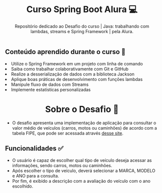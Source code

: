 <h1 align="center">
Curso Spring Boot Alura 💻
</h1>

<div align="center">
  Repositório dedicado ao Desafio do curso | Java: trabalhando com lambdas, streams e Spring Framework | pela Alura.
</div>

<br>

  <h2>Conteúdo aprendido durante o curso 📖 </h2>

<li>Utilize o Spring Framework em um projeto com linha de comando</li>
<li>Saiba como trabalhar colaborativamente com Git e GitHub</li>
<li>Realize a desserialização de dados com a biblioteca Jackson</li>
<li>Aplique boas práticas de desenvolvimento com funções lambdas</li>
<li>Manipule fluxo de dados com Streams</li>
<li>Implemente estatísticas personalizadas</li>

<h1 align="center">
Sobre o Desafio 📝
</h1>

- O desafio apresenta uma implementação de aplicação para consultar o valor médio de veículos (carros, motos ou caminhões) de acordo com a tabela FIPE, que pode ser acessada através [desse site](https://veiculos.fipe.org.br/).
  
<div>
<h2> Funcionalidades ✅ </h2>

- O usuário é capaz de escolher qual tipo de veículo deseja acessar as informações, sendo carros, motos ou caminhões.
- Após escolher o tipo de veículo, deverá selecionar a MARCA, MODELO e ANO para a consulta.
- Por fim, é exibido a descrição com a avaliação do veículo com o ano escolhido.
</div>
